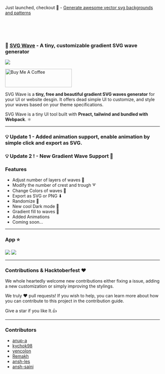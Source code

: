 Just launched, checkout 🚀 - [Generate awesome vector svg backgrounds and patterns](https://creatica.app)

<br/>
<br/>
<br/>

### 🌊 [SVG Wave](https://www.svgwave.in) - A tiny, customizable gradient SVG wave generator

![](./svgwavecover.png)

<a href="https://www.buymeacoffee.com/anup" target="_blank"><img src="https://cdn.buymeacoffee.com/buttons/v2/default-yellow.png" alt="Buy Me A Coffee" style="height: 60px !important;width: 217px !important;" ></a>

SVG Wave is a **tiny, free and beautiful gradient SVG waves generator** for your UI or website desgin. It offers dead simple UI to customize, and style your waves based on your theme specifications.

SVG Wave is a tiny UI tool built with **Preact, tailwind and bundled with Webpack**. ⚛

---

### 💡 Update 1 - Added animation support, enable animation by simple click and export as SVG.

### 💡 Update 2 ! - New Gradient Wave Support 🌈

### Features

- Adjust number of layers of waves 🏢
- Modify the number of crest and trough ➰
- Change Colors of waves 🎨
- Export as SVG or PNG ⬇
- Randomize 🔁
- New cool Dark mode 🖤
- Gradient fill to waves 🌈
- Added Animations
- Coming soon...

---

### App ⭐

![](updated_svg_wave.png)
![](bg.png)

---

### Contributions & Hacktoberfest ❤

We whole heartedly welcome new contributions either fixing a issue, adding a new customization or simply improving the stylings.

We truly ❤️ pull requests! If you wish to help, you can learn more about how you can contribute to this project in the contribution guide.

Give a star if you like It.👍

---

### Contributors

- [anup-a](https://github.com/anup-a)
- [kychok98](https://github.com/kychok98)
- [yencolon](https://github.com/yencolon)
- [Remakh](https://github.com/Remakh)
- [ansh-les](https://github.com/ansh-les)
- [ansh-saini](https://github.com/ansh-saini)
